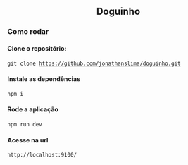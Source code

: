 <h2 align="center">Doguinho</h2>

### Como rodar

#### Clone o repositório:
<code>git clone https://github.com/jonathanslima/doguinho.git</code>

#### Instale as dependências
<code>npm i</code>

#### Rode a aplicação
<code>npm run dev</code>

#### Acesse na url
<code>http://localhost:9100/</code>